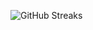 ![GitHub Streaks](https://github-streaks-mqc9.onrender.com/streak/happilli/image?theme=midnight&cache_bust=1743249528&lang=ja)
